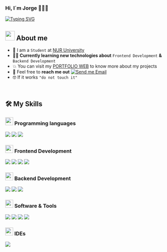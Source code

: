 ### Hi, I´m Jorge 👋🧑‍💻

[![Typing SVG](https://readme-typing-svg.herokuapp.com?font=Open+Sans&weight=800&pause=1000&random=false&width=435&lines=Welcome+to+my+github+profile!;I'm+Frontend+and+Backend+developer+)](https://git.io/typing-svg)

<!--About Me-->

## <picture><img src = "https://github.com/7oSkaaa/7oSkaaa/blob/main/Images/about_me.gif?raw=true" width = 30px></picture> About me

- :school: I am a `Student` at [NUR University](https://www.nur.edu/)
- :technologist: **Currently learning new technologies about** `Frontend Development` **&** `Backend Development`
- :boom: You can visit my [PORTFOLIO WEB]() to know more about my projects
- :email: Feel free to **reach me out** [![Send me Email](https://img.shields.io/static/v1?label=email&amp;message=Jorge&amp;color=EA4335&amp;style=flat-square)](mailto:jporizrojas@gmail.com)
- :nerd_face: If it works `"do not touch it"`

<br>

## 🛠️ My Skills

### <picture> <img src = "https://github.com/7oSkaaa/7oSkaaa/blob/main/Images/Programming_Languages.gif?raw=true" width = 25px>  </picture> Programming languages

<code><img src="https://skillicons.dev/icons?i=javascript" /></code>
<code><img src="https://skillicons.dev/icons?i=typescript" /></code>
<code><img src="https://skillicons.dev/icons?i=python" /></code>

### <picture> <img src = "https://github.com/7oSkaaa/7oSkaaa/blob/main/Images/Front_End.gif?raw=true" width = 25px>  </picture> Frontend Development

<code><img src="https://skillicons.dev/icons?i=html" /></code>
<code><img src="https://skillicons.dev/icons?i=css" /></code>
<code><img src="https://skillicons.dev/icons?i=react" /></code>
<code><img src="https://skillicons.dev/icons?i=astro" /></code>

### <picture> <img src = "https://media0.giphy.com/media/v1.Y2lkPTc5MGI3NjExcjE5Y2RvMXd6OW1sbzZrbzB5bXpqcGhjaTU5d282Z2liZDE4ejJkbyZlcD12MV9pbnRlcm5hbF9naWZfYnlfaWQmY3Q9Zw/KGhpQ5NMoWKQurlHwI/giphy.gif?raw=true" width = 25px>  </picture> Backend Development

<code><img src="https://skillicons.dev/icons?i=nodejs" /></code>
<code><img src="https://skillicons.dev/icons?i=express" /></code>
<code><img src="https://skillicons.dev/icons?i=npm" /></code>

### <picture> <img src = "https://github.com/7oSkaaa/7oSkaaa/blob/main/Images/Software_Tools.gif?raw=true" width = 25px>  </picture> Software & Tools

<code><img src="https://skillicons.dev/icons?i=bootstrap" /></code>
<code><img src="https://skillicons.dev/icons?i=tailwind" /></code>
<code><img src="https://skillicons.dev/icons?i=mysql" /></code>
<code><img src="https://skillicons.dev/icons?i=markdown" /></code>

### <picture> <img src = "https://github.com/7oSkaaa/7oSkaaa/blob/main/Images/IDEs.gif?raw=true" width = 25px>  </picture> IDEs

<code><img src="https://skillicons.dev/icons?i=vscode" /></code>

<!-- 
### <picture> <img src = "https://github.com/7oSkaaa/7oSkaaa/blob/main/Images/OS.gif?raw=true" width = 20px>  </picture> Operating Systems

![Windows](https://img.shields.io/badge/Windows-0078D6?style=flat-square&logo=Windows&logoColor=white)
-->

<br>


<!--
```js
const Me = {
  code: ['Javascript', 'Typescript', 'Python', 'HTML', 'CSS'],
  tools: ['React', 'Astro', 'Node', 'Bootstrap', 'Tailwind'],
  db: ['MySql', 'PostgreSql'],
}
```
-->

<!--
**JorgePorizR/JorgePorizR** is a ✨ _special_ ✨ repository because its `README.md` (this file) appears on your GitHub profile.

Here are some ideas to get you started:

- 🔭 I’m currently working on ...
- 🌱 I’m currently learning ...
- 👯 I’m looking to collaborate on ...
- 🤔 I’m looking for help with ...
- 💬 Ask me about ...
- 📫 How to reach me: ...
- 😄 Pronouns: ...
- ⚡ Fun fact: ...
-->
